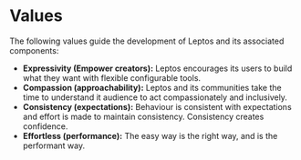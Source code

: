 # Values

The following values guide the development of Leptos and its associated components:

- **Expressivity (Empower creators):** Leptos encourages its users to build what they want with 
  flexible 
  configurable tools.
- **Compassion (approachability):** Leptos and its communities take the time to understand it 
  audience to act compassionately and inclusively.
- **Consistency (expectations):** Behaviour is consistent with expectations and effort is 
  made to
  maintain consistency. Consistency creates confidence.
- **Effortless (performance):** The easy way is the right way, and is the performant way.
